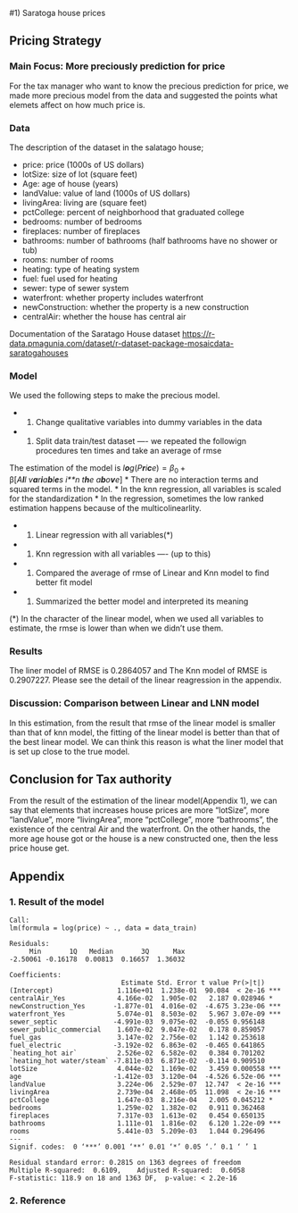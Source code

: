 <!--   pdf_document: default
 md_document -->

\#1) Saratoga house prices

## Pricing Strategy

### Main Focus: More preciously prediction for price

For the tax manager who want to know the precious prediction for price,
we made more precious model from the data and suggested the points what
elemets affect on how much price is.

### Data

The description of the dataset in the salatago house;

-   price: price (1000s of US dollars)
-   lotSize: size of lot (square feet)
-   Age: age of house (years)
-   landValue: value of land (1000s of US dollars)
-   livingArea: living are (square feet)
-   pctCollege: percent of neighborhood that graduated college
-   bedrooms: number of bedrooms
-   fireplaces: number of fireplaces
-   bathrooms: number of bathrooms (half bathrooms have no shower or
    tub)
-   rooms: number of rooms
-   heating: type of heating system
-   fuel: fuel used for heating
-   sewer: type of sewer system
-   waterfront: whether property includes waterfront
-   newConstruction: whether the property is a new construction
-   centralAir: whether the house has central air

Documentation of the Saratago House dataset
<https://r-data.pmagunia.com/dataset/r-dataset-package-mosaicdata-saratogahouses>

### Model

We used the following steps to make the precious model.

-   1.  Change qualitative variables into dummy variables in the data

-   1.  Split data train/test dataset —- we repeated the followign
        procedures ten times and take an average of rmse

The estimation of the model is
*l**o**g*(*P**r**i**c**e*) = *β*<sub>0</sub> + β\[*A**l**l* *v**a**r**i**a**b**l**e**s* *i**n* *t**h**e* *a**b**o**v**e*\]
\* There are no interaction terms and squared terms in the model. \* In
the knn regression, all variables is scaled for the standardization \*
In the regression, sometimes the low ranked estimation happens because
of the multicolinearlity.

-   1.  Linear regression with all variables(\*)

-   1.  Knn regression with all variables —- (up to this)

-   1.  Compared the average of rmse of Linear and Knn model to find
        better fit model

-   1.  Summarized the better model and interpreted its meaning

(\*) In the character of the linear model, when we used all variables to
estimate, the rmse is lower than when we didn’t use them.

### Results

The liner model of RMSE is 0.2864057 and The Knn model of RMSE is
0.2907227. Please see the detail of the linear reagression in the
appendix.

### Discussion: Comparison between Linear and LNN model

In this estimation, from the result that rmse of the linear model is
smaller than that of knn model, the fitting of the linear model is
better than that of the best linear model. We can think this reason is
what the liner model that is set up close to the true model.

## Conclusion for Tax authority

From the result of the estimation of the linear model(Appendix 1), we
can say that elements that increases house prices are more “lotSize”,
more “landValue”, more “livingArea”, more “pctCollege”, more
“bathrooms”, the existence of the central Air and the waterfront. On the
other hands, the more age house got or the house is a new constructed
one, then the less price house get.

## Appendix

### 1. Result of the model


    Call:
    lm(formula = log(price) ~ ., data = data_train)

    Residuals:
         Min       1Q   Median       3Q      Max 
    -2.50061 -0.16178  0.00813  0.16657  1.36032 

    Coefficients:
                                Estimate Std. Error t value Pr(>|t|)    
    (Intercept)                1.116e+01  1.238e-01  90.084  < 2e-16 ***
    centralAir_Yes             4.166e-02  1.905e-02   2.187 0.028946 *  
    newConstruction_Yes       -1.877e-01  4.016e-02  -4.675 3.23e-06 ***
    waterfront_Yes             5.074e-01  8.503e-02   5.967 3.07e-09 ***
    sewer_septic              -4.991e-03  9.075e-02  -0.055 0.956148    
    sewer_public_commercial    1.607e-02  9.047e-02   0.178 0.859057    
    fuel_gas                   3.147e-02  2.756e-02   1.142 0.253618    
    fuel_electric             -3.192e-02  6.863e-02  -0.465 0.641865    
    `heating_hot air`          2.526e-02  6.582e-02   0.384 0.701202    
    `heating_hot water/steam` -7.811e-03  6.871e-02  -0.114 0.909510    
    lotSize                    4.044e-02  1.169e-02   3.459 0.000558 ***
    age                       -1.412e-03  3.120e-04  -4.526 6.52e-06 ***
    landValue                  3.224e-06  2.529e-07  12.747  < 2e-16 ***
    livingArea                 2.739e-04  2.468e-05  11.098  < 2e-16 ***
    pctCollege                 1.647e-03  8.216e-04   2.005 0.045212 *  
    bedrooms                   1.259e-02  1.382e-02   0.911 0.362468    
    fireplaces                 7.317e-03  1.613e-02   0.454 0.650135    
    bathrooms                  1.111e-01  1.816e-02   6.120 1.22e-09 ***
    rooms                      5.441e-03  5.209e-03   1.044 0.296496    
    ---
    Signif. codes:  0 ‘***’ 0.001 ‘**’ 0.01 ‘*’ 0.05 ‘.’ 0.1 ‘ ’ 1

    Residual standard error: 0.2815 on 1363 degrees of freedom
    Multiple R-squared:  0.6109,    Adjusted R-squared:  0.6058 
    F-statistic: 118.9 on 18 and 1363 DF,  p-value: < 2.2e-16

### 2. Reference
